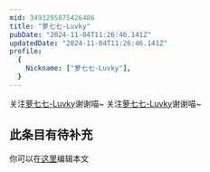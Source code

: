 ```yaml
---
mid: 3493295875426486
title: "萝七七-Luvky"
pubDate: "2024-11-04T11:26:46.141Z"
updatedDate: "2024-11-04T11:26:46.141Z"
profile:
  {
    Nickname: ["萝七七-Luvky"],
  }
---
```


关注[萝七七-Luvky](https://space.bilibili.com/3493295875426486)谢谢喵~ 关注[萝七七-Luvky](https://space.bilibili.com/3493295875426486)谢谢喵~

## 此条目有待补充
你可以在[这里](https://github.com/Yuhanawa/VTuber.ICU-Content/edit/master/v/萝七七-Luvky/index.md)编辑本文
